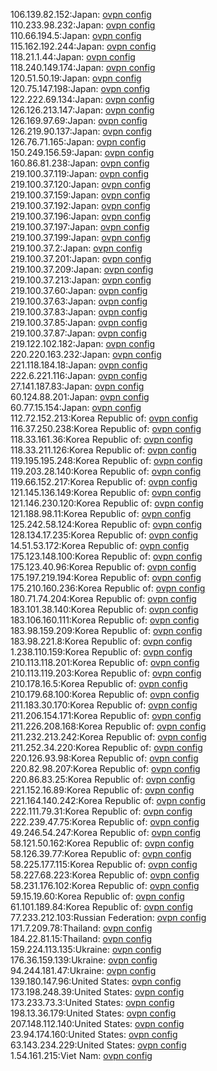 106.139.82.152:Japan: [ovpn config](vpn/106_139_82_152.ovpn)  
110.233.98.232:Japan: [ovpn config](vpn/110_233_98_232.ovpn)  
110.66.194.5:Japan: [ovpn config](vpn/110_66_194_5.ovpn)  
115.162.192.244:Japan: [ovpn config](vpn/115_162_192_244.ovpn)  
118.21.1.44:Japan: [ovpn config](vpn/118_21_1_44.ovpn)  
118.240.149.174:Japan: [ovpn config](vpn/118_240_149_174.ovpn)  
120.51.50.19:Japan: [ovpn config](vpn/120_51_50_19.ovpn)  
120.75.147.198:Japan: [ovpn config](vpn/120_75_147_198.ovpn)  
122.222.69.134:Japan: [ovpn config](vpn/122_222_69_134.ovpn)  
126.126.213.147:Japan: [ovpn config](vpn/126_126_213_147.ovpn)  
126.169.97.69:Japan: [ovpn config](vpn/126_169_97_69.ovpn)  
126.219.90.137:Japan: [ovpn config](vpn/126_219_90_137.ovpn)  
126.76.71.165:Japan: [ovpn config](vpn/126_76_71_165.ovpn)  
150.249.156.59:Japan: [ovpn config](vpn/150_249_156_59.ovpn)  
160.86.81.238:Japan: [ovpn config](vpn/160_86_81_238.ovpn)  
219.100.37.119:Japan: [ovpn config](vpn/219_100_37_119.ovpn)  
219.100.37.120:Japan: [ovpn config](vpn/219_100_37_120.ovpn)  
219.100.37.159:Japan: [ovpn config](vpn/219_100_37_159.ovpn)  
219.100.37.192:Japan: [ovpn config](vpn/219_100_37_192.ovpn)  
219.100.37.196:Japan: [ovpn config](vpn/219_100_37_196.ovpn)  
219.100.37.197:Japan: [ovpn config](vpn/219_100_37_197.ovpn)  
219.100.37.199:Japan: [ovpn config](vpn/219_100_37_199.ovpn)  
219.100.37.2:Japan: [ovpn config](vpn/219_100_37_2.ovpn)  
219.100.37.201:Japan: [ovpn config](vpn/219_100_37_201.ovpn)  
219.100.37.209:Japan: [ovpn config](vpn/219_100_37_209.ovpn)  
219.100.37.213:Japan: [ovpn config](vpn/219_100_37_213.ovpn)  
219.100.37.60:Japan: [ovpn config](vpn/219_100_37_60.ovpn)  
219.100.37.63:Japan: [ovpn config](vpn/219_100_37_63.ovpn)  
219.100.37.83:Japan: [ovpn config](vpn/219_100_37_83.ovpn)  
219.100.37.85:Japan: [ovpn config](vpn/219_100_37_85.ovpn)  
219.100.37.87:Japan: [ovpn config](vpn/219_100_37_87.ovpn)  
219.122.102.182:Japan: [ovpn config](vpn/219_122_102_182.ovpn)  
220.220.163.232:Japan: [ovpn config](vpn/220_220_163_232.ovpn)  
221.118.184.18:Japan: [ovpn config](vpn/221_118_184_18.ovpn)  
222.6.221.116:Japan: [ovpn config](vpn/222_6_221_116.ovpn)  
27.141.187.83:Japan: [ovpn config](vpn/27_141_187_83.ovpn)  
60.124.88.201:Japan: [ovpn config](vpn/60_124_88_201.ovpn)  
60.77.15.154:Japan: [ovpn config](vpn/60_77_15_154.ovpn)  
112.72.152.213:Korea Republic of: [ovpn config](vpn/112_72_152_213.ovpn)  
116.37.250.238:Korea Republic of: [ovpn config](vpn/116_37_250_238.ovpn)  
118.33.161.36:Korea Republic of: [ovpn config](vpn/118_33_161_36.ovpn)  
118.33.211.126:Korea Republic of: [ovpn config](vpn/118_33_211_126.ovpn)  
119.195.195.248:Korea Republic of: [ovpn config](vpn/119_195_195_248.ovpn)  
119.203.28.140:Korea Republic of: [ovpn config](vpn/119_203_28_140.ovpn)  
119.66.152.217:Korea Republic of: [ovpn config](vpn/119_66_152_217.ovpn)  
121.145.136.149:Korea Republic of: [ovpn config](vpn/121_145_136_149.ovpn)  
121.146.230.120:Korea Republic of: [ovpn config](vpn/121_146_230_120.ovpn)  
121.188.98.11:Korea Republic of: [ovpn config](vpn/121_188_98_11.ovpn)  
125.242.58.124:Korea Republic of: [ovpn config](vpn/125_242_58_124.ovpn)  
128.134.17.235:Korea Republic of: [ovpn config](vpn/128_134_17_235.ovpn)  
14.51.53.172:Korea Republic of: [ovpn config](vpn/14_51_53_172.ovpn)  
175.123.148.100:Korea Republic of: [ovpn config](vpn/175_123_148_100.ovpn)  
175.123.40.96:Korea Republic of: [ovpn config](vpn/175_123_40_96.ovpn)  
175.197.219.194:Korea Republic of: [ovpn config](vpn/175_197_219_194.ovpn)  
175.210.160.236:Korea Republic of: [ovpn config](vpn/175_210_160_236.ovpn)  
180.71.74.204:Korea Republic of: [ovpn config](vpn/180_71_74_204.ovpn)  
183.101.38.140:Korea Republic of: [ovpn config](vpn/183_101_38_140.ovpn)  
183.106.160.111:Korea Republic of: [ovpn config](vpn/183_106_160_111.ovpn)  
183.98.159.209:Korea Republic of: [ovpn config](vpn/183_98_159_209.ovpn)  
183.98.221.8:Korea Republic of: [ovpn config](vpn/183_98_221_8.ovpn)  
1.238.110.159:Korea Republic of: [ovpn config](vpn/1_238_110_159.ovpn)  
210.113.118.201:Korea Republic of: [ovpn config](vpn/210_113_118_201.ovpn)  
210.113.119.203:Korea Republic of: [ovpn config](vpn/210_113_119_203.ovpn)  
210.178.16.5:Korea Republic of: [ovpn config](vpn/210_178_16_5.ovpn)  
210.179.68.100:Korea Republic of: [ovpn config](vpn/210_179_68_100.ovpn)  
211.183.30.170:Korea Republic of: [ovpn config](vpn/211_183_30_170.ovpn)  
211.206.154.171:Korea Republic of: [ovpn config](vpn/211_206_154_171.ovpn)  
211.226.208.168:Korea Republic of: [ovpn config](vpn/211_226_208_168.ovpn)  
211.232.213.242:Korea Republic of: [ovpn config](vpn/211_232_213_242.ovpn)  
211.252.34.220:Korea Republic of: [ovpn config](vpn/211_252_34_220.ovpn)  
220.126.93.98:Korea Republic of: [ovpn config](vpn/220_126_93_98.ovpn)  
220.82.98.207:Korea Republic of: [ovpn config](vpn/220_82_98_207.ovpn)  
220.86.83.25:Korea Republic of: [ovpn config](vpn/220_86_83_25.ovpn)  
221.152.16.89:Korea Republic of: [ovpn config](vpn/221_152_16_89.ovpn)  
221.164.140.242:Korea Republic of: [ovpn config](vpn/221_164_140_242.ovpn)  
222.111.79.31:Korea Republic of: [ovpn config](vpn/222_111_79_31.ovpn)  
222.239.47.75:Korea Republic of: [ovpn config](vpn/222_239_47_75.ovpn)  
49.246.54.247:Korea Republic of: [ovpn config](vpn/49_246_54_247.ovpn)  
58.121.50.162:Korea Republic of: [ovpn config](vpn/58_121_50_162.ovpn)  
58.126.39.77:Korea Republic of: [ovpn config](vpn/58_126_39_77.ovpn)  
58.225.177.115:Korea Republic of: [ovpn config](vpn/58_225_177_115.ovpn)  
58.227.68.223:Korea Republic of: [ovpn config](vpn/58_227_68_223.ovpn)  
58.231.176.102:Korea Republic of: [ovpn config](vpn/58_231_176_102.ovpn)  
59.15.19.60:Korea Republic of: [ovpn config](vpn/59_15_19_60.ovpn)  
61.101.189.84:Korea Republic of: [ovpn config](vpn/61_101_189_84.ovpn)  
77.233.212.103:Russian Federation: [ovpn config](vpn/77_233_212_103.ovpn)  
171.7.209.78:Thailand: [ovpn config](vpn/171_7_209_78.ovpn)  
184.22.81.15:Thailand: [ovpn config](vpn/184_22_81_15.ovpn)  
159.224.113.135:Ukraine: [ovpn config](vpn/159_224_113_135.ovpn)  
176.36.159.139:Ukraine: [ovpn config](vpn/176_36_159_139.ovpn)  
94.244.181.47:Ukraine: [ovpn config](vpn/94_244_181_47.ovpn)  
139.180.147.96:United States: [ovpn config](vpn/139_180_147_96.ovpn)  
173.198.248.39:United States: [ovpn config](vpn/173_198_248_39.ovpn)  
173.233.73.3:United States: [ovpn config](vpn/173_233_73_3.ovpn)  
198.13.36.179:United States: [ovpn config](vpn/198_13_36_179.ovpn)  
207.148.112.140:United States: [ovpn config](vpn/207_148_112_140.ovpn)  
23.94.174.160:United States: [ovpn config](vpn/23_94_174_160.ovpn)  
63.143.234.229:United States: [ovpn config](vpn/63_143_234_229.ovpn)  
1.54.161.215:Viet Nam: [ovpn config](vpn/1_54_161_215.ovpn)  
